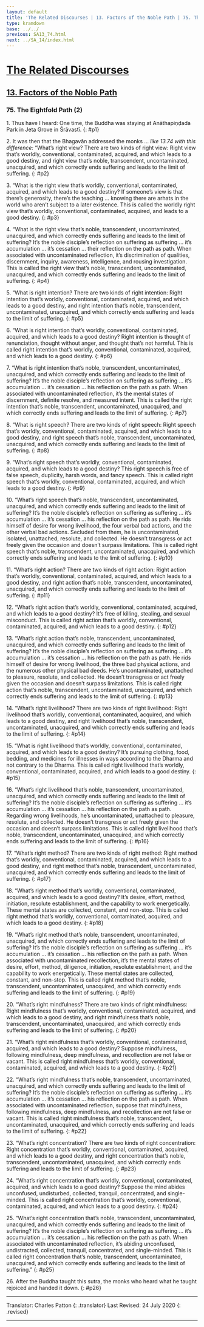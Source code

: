 ```yaml
---
layout: default
title: 'The Related Discourses | 13. Factors of the Noble Path | 75. The Eightfold Path (2)'
type: kramdown
base: ../../
previous: SA13_74.html
next: ../SA_14/index.html
---
```


# [The Related Discourses](../../index.html)
## [13. Factors of the Noble Path](index.html)
### 75. The Eightfold Path (2)

1\. Thus have I heard: One time, the Buddha was staying at Anāthapiṇḍada Park in Jeta Grove in Śrāvastī.
{: #p1}

2\. It was then that the Bhagavān addressed the monks … *like 13.74 with this difference:* “What’s right view? There are two kinds of right view: Right view that’s worldly, conventional, contaminated, acquired, and which leads to a good destiny, and right view that’s noble, transcendent, uncontaminated, unacquired, and which correctly ends suffering and leads to the limit of suffering.
{: #p2}

3\. “What is the right view that’s worldly, conventional, contaminated, acquired, and which leads to a good destiny? If someone’s view is that there’s generosity, there’s the teaching … knowing there are arhats in the world who aren’t subject to a later existence. This is called the worldly right view that’s worldly, conventional, contaminated, acquired, and leads to a good destiny.
{: #p3}

4\. “What is the right view that’s noble, transcendent, uncontaminated, unacquired, and which correctly ends suffering and leads to the limit of suffering? It’s the noble disciple’s reflection on suffering as suffering … it’s accumulation … it’s cessation … their reflection on the path as path. When associated with uncontaminated reflection, it’s discrimination of qualities, discernment, inquiry, awareness, intelligence, and rousing investigation. This is called the right view that’s noble, transcendent, uncontaminated, unacquired, and which correctly ends suffering and leads to the limit of suffering.
{: #p4}

5\. “What is right intention? There are two kinds of right intention: Right intention that’s worldly, conventional, contaminated, acquired, and which leads to a good destiny, and right intention that’s noble, transcendent, uncontaminated, unacquired, and which correctly ends suffering and leads to the limit of suffering.
{: #p5}

6\. “What is right intention that’s worldly, conventional, contaminated, acquired, and which leads to a good destiny? Right intention is thought of renunciation, thought without anger, and thought that’s not harmful. This is called right intention that’s worldly, conventional, contaminated, acquired, and which leads to a good destiny.
{: #p6}

7\. “What is right intention that’s noble, transcendent, uncontaminated, unacquired, and which correctly ends suffering and leads to the limit of suffering? It’s the noble disciple’s reflection on suffering as suffering … it’s accumulation … it’s cessation … his reflection on the path as path. When associated with uncontaminated reflection, it’s the mental states of discernment, definite resolve, and measured intent. This is called the right intention that’s noble, transcendent, uncontaminated, unacquired, and which correctly ends suffering and leads to the limit of suffering.
{: #p7}

8\. “What is right speech? There are two kinds of right speech: Right speech that’s worldly, conventional, contaminated, acquired, and which leads to a good destiny, and right speech that’s noble, transcendent, uncontaminated, unacquired, and which correctly ends suffering and leads to the limit of suffering.
{: #p8}

9\. “What’s right speech that’s worldly, conventional, contaminated, acquired, and which leads to a good destiny? This right speech is free of false speech, duplicity, harsh words, and fancy speech. This is called right speech that’s worldly, conventional, contaminated, acquired, and which leads to a good destiny.
{: #p9}

10\. “What’s right speech that’s noble, transcendent, uncontaminated, unacquired, and which correctly ends suffering and leads to the limit of suffering? It’s the noble disciple’s reflection on suffering as suffering … it’s accumulation … it’s cessation … his reflection on the path as path. He rids himself of desire for wrong livelihood, the four verbal bad actions, and the other verbal bad actions. Secluded from them, he is uncontaminated, isolated, unattached, resolute, and collected. He doesn’t transgress or act freely given the occasion and doesn’t surpass limitations. This is called right speech that’s noble, transcendent, uncontaminated, unacquired, and which correctly ends suffering and leads to the limit of suffering.
{: #p10}

11\. “What’s right action? There are two kinds of right action: Right action that’s worldly, conventional, contaminated, acquired, and which leads to a good destiny, and right action that’s noble, transcendent, uncontaminated, unacquired, and which correctly ends suffering and leads to the limit of suffering.
{: #p11}

12\. “What’s right action that’s worldly, conventional, contaminated, acquired, and which leads to a good destiny? It’s free of killing, stealing, and sexual misconduct. This is called right action that’s worldly, conventional, contaminated, acquired, and which leads to a good destiny.
{: #p12}

13\. “What’s right action that’s noble, transcendent, uncontaminated, unacquired, and which correctly ends suffering and leads to the limit of suffering? It’s the noble disciple’s reflection on suffering as suffering … it’s accumulation … it’s cessation … his reflection on the path as path. He rids himself of desire for wrong livelihood, the three bad physical actions, and the numerous other physical bad deeds. He’s uncontaminated, unattached to pleasure, resolute, and collected. He doesn’t transgress or act freely given the occasion and doesn’t surpass limitations. This is called right action that’s noble, transcendent, uncontaminated, unacquired, and which correctly ends suffering and leads to the limit of suffering.
{: #p13}

14\. “What’s right livelihood? There are two kinds of right livelihood: Right livelihood that’s worldly, conventional, contaminated, acquired, and which leads to a good destiny, and right livelihood that’s noble, transcendent, uncontaminated, unacquired, and which correctly ends suffering and leads to the limit of suffering.
{: #p14}

15\. “What is right livelihood that’s worldly, conventional, contaminated, acquired, and which leads to a good destiny? It’s pursuing clothing, food, bedding, and medicines for illnesses in ways according to the Dharma and not contrary to the Dharma. This is called right livelihood that’s worldly, conventional, contaminated, acquired, and which leads to a good destiny.
{: #p15}

16\. “What’s right livelihood that’s noble, transcendent, uncontaminated, unacquired, and which correctly ends suffering and leads to the limit of suffering? It’s the noble disciple’s reflection on suffering as suffering … it’s accumulation … it’s cessation … his reflection on the path as path. Regarding wrong livelihoods, he’s uncontaminated, unattached to pleasure, resolute, and collected. He doesn’t transgress or act freely given the occasion and doesn’t surpass limitations. This is called right livelihood that’s noble, transcendent, uncontaminated, unacquired, and which correctly ends suffering and leads to the limit of suffering.
{: #p16}

17\. “What’s right method? There are two kinds of right method: Right method that’s worldly, conventional, contaminated, acquired, and which leads to a good destiny, and right method that’s noble, transcendent, uncontaminated, unacquired, and which correctly ends suffering and leads to the limit of suffering.
{: #p17}

18\. “What’s right method that’s worldly, conventional, contaminated, acquired, and which leads to a good destiny? It’s desire, effort, method, initiation, resolute establishment, and the capability to work energetically. These mental states are collected, constant, and non-stop. This is called right method that’s worldly, conventional, contaminated, acquired, and which leads to a good destiny.
{: #p18}

19\. “What’s right method that’s noble, transcendent, uncontaminated, unacquired, and which correctly ends suffering and leads to the limit of suffering? It’s the noble disciple’s reflection on suffering as suffering … it’s accumulation … it’s cessation … his reflection on the path as path. When associated with uncontaminated recollection, it’s the mental states of desire, effort, method, diligence, initiation, resolute establishment, and the capability to work energetically. These mental states are collected, constant, and non-stop. This is called right method that’s noble, transcendent, uncontaminated, unacquired, and which correctly ends suffering and leads to the limit of suffering.
{: #p19}

20\. “What’s right mindfulness? There are two kinds of right mindfulness: Right mindfulness that’s worldly, conventional, contaminated, acquired, and which leads to a good destiny, and right mindfulness that’s noble, transcendent, uncontaminated, unacquired, and which correctly ends suffering and leads to the limit of suffering.
{: #p20}

21\. “What’s right mindfulness that’s worldly, conventional, contaminated, acquired, and which leads to a good destiny? Suppose mindfulness, following mindfulness, deep mindfulness, and recollection are not false or vacant. This is called right mindfulness that’s worldly, conventional, contaminated, acquired, and which leads to a good destiny.
{: #p21}

22\. “What’s right mindfulness that’s noble, transcendent, uncontaminated, unacquired, and which correctly ends suffering and leads to the limit of suffering? It’s the noble disciple’s reflection on suffering as suffering … it’s accumulation … it’s cessation … his reflection on the path as path. When associated with uncontaminated reflection, suppose that mindfulness, following mindfulness, deep mindfulness, and recollection are not false or vacant. This is called right mindfulness that’s noble, transcendent, uncontaminated, unacquired, and which correctly ends suffering and leads to the limit of suffering.
{: #p22}

23\. “What’s right concentration? There are two kinds of right concentration: Right concentration that’s worldly, conventional, contaminated, acquired, and which leads to a good destiny, and right concentration that’s noble, transcendent, uncontaminated, unacquired, and which correctly ends suffering and leads to the limit of suffering.
{: #p23}

24\. “What’s right concentration that’s worldly, conventional, contaminated, acquired, and which leads to a good destiny? Suppose the mind abides unconfused, undisturbed, collected, tranquil, concentrated, and single-minded. This is called right concentration that’s worldly, conventional, contaminated, acquired, and which leads to a good destiny.
{: #p24}

25\. “What’s right concentration that’s noble, transcendent, uncontaminated, unacquired, and which correctly ends suffering and leads to the limit of suffering? It’s the noble disciple’s reflection on suffering as suffering … it’s accumulation … it’s cessation … his reflection on the path as path. When associated with uncontaminated reflection, it’s abiding unconfused, undistracted, collected, tranquil, concentrated, and single-minded. This is called right concentration that’s noble, transcendent, uncontaminated, unacquired, and which correctly ends suffering and leads to the limit of suffering.”
{: #p25}

26\. After the Buddha taught this sutra, the monks who heard what he taught rejoiced and handed it down.
{: #p26}

---

Translator: Charles Patton
{: .translator}
Last Revised: 24 July 2020
{: .revised}

---
